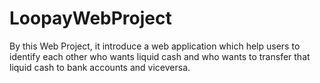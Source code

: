 # LoopayWebProject
By this Web Project, it introduce a web application which help users to identify each other who wants liquid cash and who wants to transfer that liquid cash to bank accounts and viceversa.
